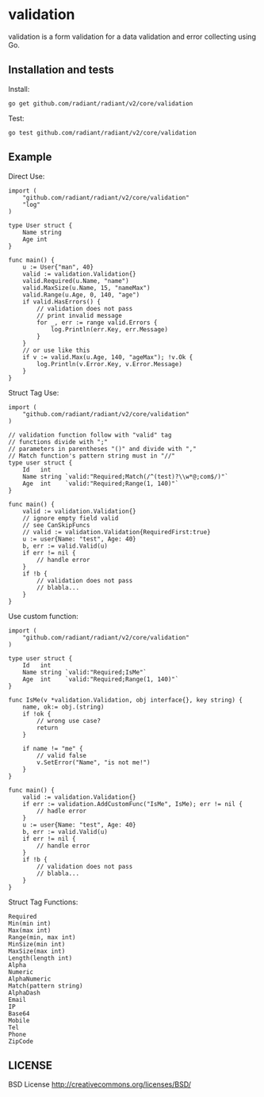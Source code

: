 validation
==============

validation is a form validation for a data validation and error collecting using Go.

## Installation and tests

Install:

	go get github.com/radiant/radiant/v2/core/validation

Test:

	go test github.com/radiant/radiant/v2/core/validation

## Example

Direct Use:

	import (
		"github.com/radiant/radiant/v2/core/validation"
		"log"
	)

	type User struct {
		Name string
		Age int
	}

	func main() {
		u := User{"man", 40}
		valid := validation.Validation{}
		valid.Required(u.Name, "name")
		valid.MaxSize(u.Name, 15, "nameMax")
		valid.Range(u.Age, 0, 140, "age")
		if valid.HasErrors() {
			// validation does not pass
			// print invalid message
			for _, err := range valid.Errors {
				log.Println(err.Key, err.Message)
			}
		}
		// or use like this
		if v := valid.Max(u.Age, 140, "ageMax"); !v.Ok {
			log.Println(v.Error.Key, v.Error.Message)
		}
	}

Struct Tag Use:

	import (
		"github.com/radiant/radiant/v2/core/validation"
	)

	// validation function follow with "valid" tag
	// functions divide with ";"
	// parameters in parentheses "()" and divide with ","
	// Match function's pattern string must in "//"
	type user struct {
		Id   int
		Name string `valid:"Required;Match(/^(test)?\\w*@;com$/)"`
		Age  int    `valid:"Required;Range(1, 140)"`
	}

	func main() {
		valid := validation.Validation{}
		// ignore empty field valid
		// see CanSkipFuncs
		// valid := validation.Validation{RequiredFirst:true}
		u := user{Name: "test", Age: 40}
		b, err := valid.Valid(u)
		if err != nil {
			// handle error
		}
		if !b {
			// validation does not pass
			// blabla...
		}
	}

Use custom function:

	import (
		"github.com/radiant/radiant/v2/core/validation"
	)

	type user struct {
		Id   int
		Name string `valid:"Required;IsMe"`
		Age  int    `valid:"Required;Range(1, 140)"`
	}

	func IsMe(v *validation.Validation, obj interface{}, key string) {
		name, ok:= obj.(string)
		if !ok {
			// wrong use case?
			return
		}

		if name != "me" {
			// valid false
			v.SetError("Name", "is not me!")
		}
	}

	func main() {
		valid := validation.Validation{}
		if err := validation.AddCustomFunc("IsMe", IsMe); err != nil {
			// hadle error
		}
		u := user{Name: "test", Age: 40}
		b, err := valid.Valid(u)
		if err != nil {
			// handle error
		}
		if !b {
			// validation does not pass
			// blabla...
		}
	}

Struct Tag Functions:

	Required
	Min(min int)
	Max(max int)
	Range(min, max int)
	MinSize(min int)
	MaxSize(max int)
	Length(length int)
	Alpha
	Numeric
	AlphaNumeric
	Match(pattern string)
	AlphaDash
	Email
	IP
	Base64
	Mobile
	Tel
	Phone
	ZipCode

## LICENSE

BSD License http://creativecommons.org/licenses/BSD/
